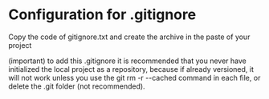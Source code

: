 # Configuration for .gitignore

Copy the code of gitignore.txt and create the archive in the paste of your project

(important) to add this .gitignore it is recommended that you never have initialized the local project as a repository, because if already versioned, it will not work unless you use the git rm -r --cached command <file> in each file, or delete the .git folder (not recommended).
